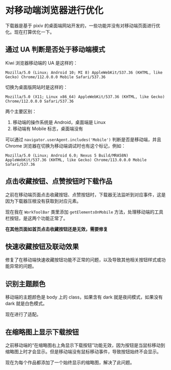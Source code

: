 # 对移动端浏览器进行优化

下载器是基于 pixiv 的桌面端网站开发的，一些功能并没有对移动端页面进行优化。现在打算优化一下。

## 通过 UA 判断是否处于移动端模式

Kiwi 浏览器移动端的 UA 是这样的：

```
Mozilla/5.0 (Linux; Android 10; MI 8) AppleWebKit/537.36 (KHTML, like Gecko) Chrome/112.0.0.0 Mobile Safari/537.36
```

切换为桌面版网站时是这样的：

```
Mozilla/5.0 (X11; Linux x86_64) AppleWebKit/537.36 (KHTML, like Gecko) Chrome/112.0.0.0 Safari/537.36
```

两个主要区别：
1. 移动端的操作系统是 Android，桌面端是 Linux
2. 移动端有 Mobile 标志，桌面端没有

可以通过 `navigator.userAgent.includes('Mobile')` 判断是否是移动端，并且 Chrome 浏览器在切换为移动端调试时也有这个标记，例如：

```
Mozilla/5.0 (Linux; Android 6.0; Nexus 5 Build/MRA58N) AppleWebKit/537.36 (KHTML, like Gecko) Chrome/113.0.0.0 Mobile Safari/537.36
```

## 点击收藏按钮、点赞按钮时下载作品

之前在移动端页面点击收藏按钮、点赞按钮时，下载器无法监听到对应事件，这是因为下载器压根没有获取到对应元素。

现在我在 `WorkToolBar` 类里添加 `getElementsOnMobile` 方法，处理移动端的工具栏按钮，是这两个功能正常了。

**在其他页面如首页点击收藏按钮还是无效，需要修复**

## 快速收藏按钮及联动效果

修复了在移动端快速收藏按钮功能不正常的问题，以及导致其他相关按钮样式或功能异常的问题。

## 识别主题颜色

移动端的主题颜色是 body 上的 class，如果含有 dark 就是夜间模式，如果没有 dark 就是白色模式。

现在进行了适配。

## 在缩略图上显示下载按钮

之前移动端的“在缩略图右上角显示下载按钮”功能无效，因为按钮是当鼠标移动到缩略图上时才会显示。但是移动端没有鼠标移动事件，导致按钮始终不会显示。

现在为每个作品都添加了一个始终显示的缩略图，解决了此问题。
